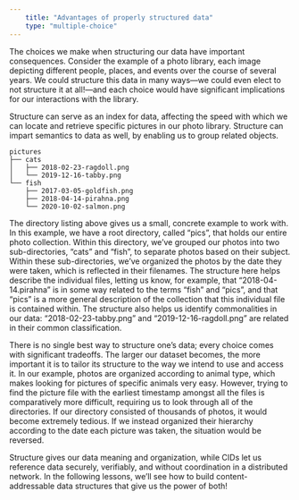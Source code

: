 ```yaml
---
    title: "Advantages of properly structured data"
    type: "multiple-choice"
---
```


The choices we make when structuring our data have important
consequences. Consider the example of a photo library, each image
depicting different people, places, and events over the course of
several years. We could structure this data in many ways&mdash;we
could even elect to not structure it at all!&mdash;and each choice
would have significant implications for our interactions with the
library.

Structure can serve as an index for data, affecting the speed
with which we can locate and retrieve specific pictures in our
photo library. Structure can impart semantics to data as well, by
enabling us to group related objects.

```
pictures
├── cats
│   ├── 2018-02-23-ragdoll.png
│   └── 2019-12-16-tabby.png
└── fish
    ├── 2017-03-05-goldfish.png
    ├── 2018-04-14-pirahna.png
    └── 2020-10-02-salmon.png
```

The directory listing above gives us a small, concrete example to
work with. In this example, we have a root directory, called
“pics”, that holds our entire photo collection. Within this
directory, we’ve grouped our photos into two sub-directories,
“cats” and “fish”, to separate photos based on their subject.
Within these sub-directories, we’ve organized the photos by the
date they were taken, which is reflected in their filenames. The
structure here helps describe the individual files, letting us
know, for example, that  “2018-04-14.pirahna” is in some way
related to the terms “fish” and “pics”, and that “pics” is a more
general description of the collection that this individual file
is contained within. The structure also helps us identify
commonalities in our data: “2018-02-23-tabby.png” and
“2019-12-16-ragdoll.png” are related in their common
classification.

There is no single best way to structure one’s data; every choice
comes with significant tradeoffs. The larger our dataset becomes,
the more important it is to tailor its structure to the way we
intend to use and access it. In our example, photos are organized
according to animal type, which makes looking for pictures of
specific animals very easy. However, trying to find the picture
file with the earliest timestamp amongst all the files is
comparatively more difficult, requiring us to look through all of
the directories. If our directory consisted of thousands of
photos, it would become extremely tedious. If we instead
organized their hierarchy according to the date each picture was
taken, the situation would be reversed.

Structure gives our data meaning and organization, while CIDs let
us reference data securely, verifiably, and without coordination
in a distributed network. In the following lessons, we’ll see how
to build content-addressable data structures that give us the
power of both!
